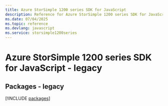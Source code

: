 ```yaml
---
title: Azure StorSimple 1200 series SDK for JavaScript
description: Reference for Azure StorSimple 1200 series SDK for JavaScript
ms.date: 07/04/2025
ms.topic: reference
ms.devlang: javascript
ms.service: storsimple1200series
---
```

# Azure StorSimple 1200 series SDK for JavaScript - legacy
## Packages - legacy
[!INCLUDE [packages](storsimple-1200-series-index.md)]